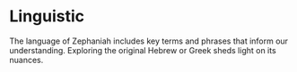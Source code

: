 # Linguistic

The language of Zephaniah includes key terms and phrases that inform our understanding. Exploring the original Hebrew or Greek sheds light on its nuances.

